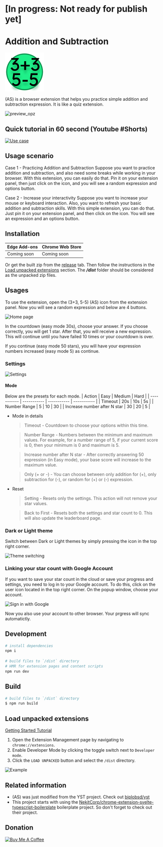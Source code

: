 # [In progress: Not ready for publish yet]

# Addition and Subtraction

![logo](/src/assets/icons/icon128.png)

(AS) is a browser extension that helps you practice simple addition and subtraction expression. It is like a quiz extension.

![preview_opz](https://github.com/biplobsd/as/assets/43641536/e73310ff-6693-4ba6-8bbd-a9052f6e328f)


## Quick tutorial in 60 second (Youtube #Shorts)

[![Use case](https://img.youtube.com/vi/tH3DBDNKc8c/0.jpg)](https://youtu.be/tH3DBDNKc8c)

## Usage scenario

Case 1 - Practicing Addition and Subtraction
Suppose you want to practice addition and subtraction, and also need some breaks while working in your browser. With this extension, you can easily do that. Pin it on your extension panel, then just click on the icon, and you will see a random expression and options button.

Case 2 - Increase your interactivity
Suppose you want to increase your mouse or keyboard interaction. Also, you want to refresh your basic addition and subtraction skills. With this simple extension, you can do that. Just pin it on your extension panel, and then click on the icon. You will see an expression and an options button.

## Installation

| Edge Add-ons | Chrome Web Store |
| ------------ | ---------------- |
| Coming soon  | Coming soon      |

Or get the built zip from the [release](https://github.com/biplobsd/as/releases/latest) tab. Then follow the instructions in the [Load unpacked extensions](#load-unpacked-extensions) section. The **_/dist_** folder should be considered as the unpacked zip files.

## Usages

To use the extension, open the (3+3, 5-5) (AS) icon from the extension panel. Now you will see a random expression and below are 4 buttons.

![Home page](https://github.com/biplobsd/as/assets/43641536/8d78ab4a-a1a5-4b64-beeb-d468e535d616)

In the countdown (easy mode 30s), choose your answer. If you choose correctly, you will get 1 star. After that, you will receive a new expression. This will continue until you have failed 10 times or your countdown is over.

If you continue (easy mode 50 stars), you will have your expression numbers increased (easy mode 5) as continue.

### Settings

![Settings](https://github.com/biplobsd/as/assets/43641536/f6f12aa6-c491-444c-b521-4d0fda9a846d)

#### Mode

Below are the presets for each mode.
| Action | Easy | Medium | Hard |
| ----------- | ----------- | ----------- | ----------- |
| Timeout | 20s | 10s | 5s |
| Number Range | 5 | 10 | 30 |
| Increase number after N star | 30 | 20 | 5 |

- Mode in details

  > Timeout - Countdown to choose your options within this time.

  > Number Range - Numbers between the minimum and maximum values. For example, for a number range of 5, if your current score is 0, then your minimum is 0 and maximum is 5.

  > Increase number after N star - After correctly answering 50 expression (in Easy mode), your base score will increase to the maximum value.

  > Only (+ or -) - You can choose between only addition for (+), only subtraction for (-), or random for (+) or (-) expression.

- Reset

  > Setting - Resets only the settings. This action will not remove your star values.

  > Back to First - Resets both the settings and star count to 0. This will also update the leaderboard page.

### Dark or Light theme

Switch between Dark or Light themes by simply pressing the icon in the top right corner.

![Theme switching](https://github.com/biplobsd/as/assets/43641536/e6008e72-0fe8-46ec-92ea-e7558cf229e0)

### Linking your star count with Google Account

If you want to save your star count in the cloud or save your progress and settings, you need to log in to your Google account. To do this, click on the user icon located in the top right corner. On the popup window, choose your account.

![Sign in with Google](https://github.com/biplobsd/as/assets/43641536/ffbe511b-8ca4-4b77-bb51-2bbfe2dddddd)

Now you also use your account to other browser. Your prgress will sync automatictly.

## Development

```bash
# install dependencies
npm i

# build files to `/dist` directory
# HMR for extension pages and content scripts
npm run dev
```

## Build

```bash
# build files to `/dist` directory
$ npm run build
```

## Load unpacked extensions

[Getting Started Tutorial](https://developer.chrome.com/docs/extensions/mv3/getstarted/)

1. Open the Extension Management page by navigating to `chrome://extensions`.
2. Enable Developer Mode by clicking the toggle switch next to `Developer mode`.
3. Click the `LOAD UNPACKED` button and select the `/dist` directory.

![Example](https://wd.imgix.net/image/BhuKGJaIeLNPW9ehns59NfwqKxF2/vOu7iPbaapkALed96rzN.png?auto=format&w=571)

## Related information

- (AS) was just modified from the YST project. Check out [biplobsd/yst](https://github.com/biplobsd/yst)
- This project starts with using the [NekitCorp/chrome-extension-svelte-typescript-boilerplate](https://github.com/NekitCorp/chrome-extension-svelte-typescript-boilerplate) boilerplate project. So don't forget to check out their project.

## Donation

<a href="https://www.buymeacoffee.com/biplobsd" target="_blank"><img src="https://cdn.buymeacoffee.com/buttons/v2/default-yellow.png" alt="Buy Me A Coffee" style="height: 60px !important;width: 217px !important;" ></a>
